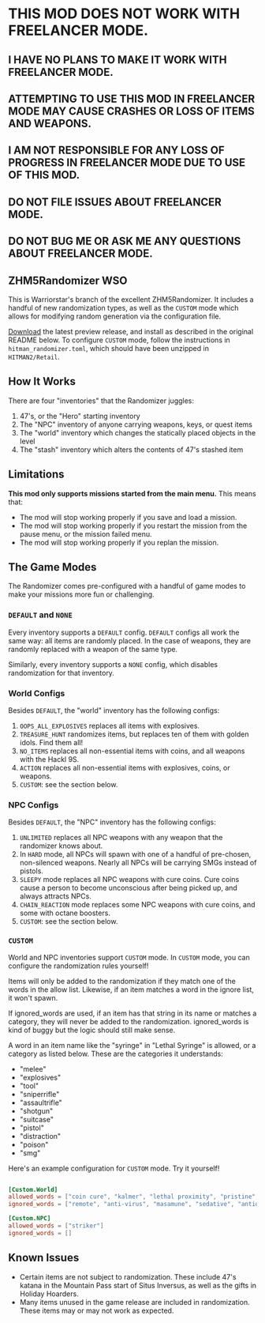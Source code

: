 # THIS MOD DOES NOT WORK WITH FREELANCER MODE.

## I HAVE NO PLANS TO MAKE IT WORK WITH FREELANCER MODE.

## ATTEMPTING TO USE THIS MOD IN FREELANCER MODE MAY CAUSE CRASHES OR LOSS OF ITEMS AND WEAPONS.

## I AM NOT RESPONSIBLE FOR ANY LOSS OF PROGRESS IN FREELANCER MODE DUE TO USE OF THIS MOD.

## DO NOT FILE ISSUES ABOUT FREELANCER MODE.

## DO NOT BUG ME OR ASK ME ANY QUESTIONS ABOUT FREELANCER MODE.

## ZHM5Randomizer WSO

This is Warriorstar's branch of the excellent ZHM5Randomizer. It includes a
handful of new randomization types, as well as the `CUSTOM` mode which allows
for modifying random generation via the configuration file.

[Download][] the latest preview release, and install as described in the
original README below. To configure `CUSTOM` mode, follow the instructions in
`hitman_randomizer.toml`, which should have been unzipped in `HITMAN2/Retail`.

[Download]: https://github.com/warriorstar-orion/ZHM5Randomizer/releases/latest

## How It Works

There are four "inventories" that the Randomizer juggles:

1. 47's, or the "Hero" starting inventory
2. The "NPC" inventory of anyone carrying weapons, keys, or quest items
3. The "world" inventory which changes the statically placed objects in the level
4. The "stash" inventory which alters the contents of 47's stashed item

## Limitations

**This mod only supports missions started from the main menu.** This means that:

- The mod will stop working properly if you save and load a mission.
- The mod will stop working properly if you restart the mission from the pause
  menu, or the mission failed menu.
- The mod will stop working properly if you replan the mission.

## The Game Modes

The Randomizer comes pre-configured with a handful of game modes to make your
missions more fun or challenging.

### `DEFAULT` and `NONE`

Every inventory supports a `DEFAULT` config. `DEFAULT` configs all work the
same way: all items are randomly placed. In the case of weapons, they are
randomly replaced with a weapon of the same type.

Similarly, every inventory supports a `NONE` config, which disables
randomization for that inventory.

### World Configs

Besides `DEFAULT`, the "world" inventory has the following configs:

1. `OOPS_ALL_EXPLOSIVES` replaces all items with explosives.
2. `TREASURE_HUNT` randomizes items, but replaces ten of them with golden
   idols. Find them all!
3. `NO_ITEMS` replaces all non-essential items with coins, and all weapons with
   the Hackl 9S.
4. `ACTION` replaces all non-essential items with explosives, coins, or
   weapons.
5. `CUSTOM`: see the section below.

### NPC Configs

Besides `DEFAULT`, the "NPC" inventory has the following configs:

1. `UNLIMITED` replaces all NPC weapons with any weapon that the randomizer
   knows about.
2. In `HARD` mode, all NPCs will spawn with one of a handful of pre-chosen,
   non-silenced weapons.  Nearly all NPCs will be carrying SMGs instead of
   pistols.
3. `SLEEPY` mode replaces all NPC weapons with cure coins. Cure coins cause a
   person to become unconscious after being picked up, and always attracts
   NPCs.
4. `CHAIN_REACTION` mode replaces some NPC weapons with cure coins, and some
   with octane boosters.
5. `CUSTOM`: see the section below.

### `CUSTOM`

World and NPC inventories support `CUSTOM` mode. In `CUSTOM` mode, you can
configure the randomization rules yourself!

Items will only be added to the randomization if they match one of the words in
the allow list. Likewise, if an item matches a word in the ignore list, it
won't spawn.

If ignored_words are used, if an item has that string in its name or matches a
category, they will never be added to the randomization. ignored_words is kind
of buggy but the logic should still make sense.

A word in an item name like the "syringe" in "Lethal Syringe" is allowed, or a
category as listed below. These are the categories it understands:

- "melee"
- "explosives"
- "tool"
- "sniperrifle"
- "assaultrifle"
- "shotgun"
- "suitcase"
- "pistol"
- "distraction"
- "poison"
- "smg"

Here's an example configuration for `CUSTOM` mode. Try it yourself!

```toml

[Custom.World]
allowed_words = ["coin cure", "kalmer", "lethal proximity", "pristine", "Lethal Poison Syringe Modern", "Emetic Poison Syringe S2"]
ignored_words = ["remote", "anti-virus", "masamune", "sedative", "antique", "taser", "cx", "duck", "serum", "agent", "rusty", "lockpick"]

[Custom.NPC]
allowed_words = ["striker"]
ignored_words = []

```

## Known Issues

- Certain items are not subject to randomization. These include 47's katana in
  the Mountain Pass start of Situs Inversus, as well as the gifts in Holiday
  Hoarders.
- Many items unused in the game release are included in randomization. These
  items may or may not work as expected.
